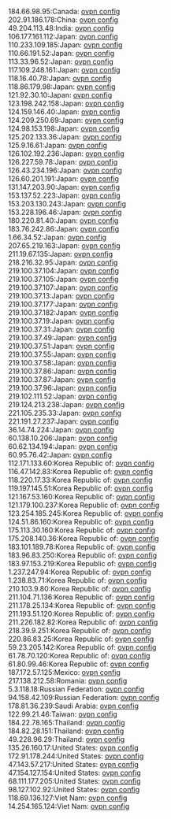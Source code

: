 184.66.98.95:Canada: [ovpn config](vpn/184_66_98_95.ovpn)  
202.91.186.178:China: [ovpn config](vpn/202_91_186_178.ovpn)  
49.204.113.48:India: [ovpn config](vpn/49_204_113_48.ovpn)  
106.177.161.112:Japan: [ovpn config](vpn/106_177_161_112.ovpn)  
110.233.109.185:Japan: [ovpn config](vpn/110_233_109_185.ovpn)  
110.66.191.52:Japan: [ovpn config](vpn/110_66_191_52.ovpn)  
113.33.96.52:Japan: [ovpn config](vpn/113_33_96_52.ovpn)  
117.109.248.161:Japan: [ovpn config](vpn/117_109_248_161.ovpn)  
118.16.40.78:Japan: [ovpn config](vpn/118_16_40_78.ovpn)  
118.86.179.98:Japan: [ovpn config](vpn/118_86_179_98.ovpn)  
121.92.30.10:Japan: [ovpn config](vpn/121_92_30_10.ovpn)  
123.198.242.158:Japan: [ovpn config](vpn/123_198_242_158.ovpn)  
124.159.146.40:Japan: [ovpn config](vpn/124_159_146_40.ovpn)  
124.209.250.69:Japan: [ovpn config](vpn/124_209_250_69.ovpn)  
124.98.153.198:Japan: [ovpn config](vpn/124_98_153_198.ovpn)  
125.202.133.36:Japan: [ovpn config](vpn/125_202_133_36.ovpn)  
125.9.16.61:Japan: [ovpn config](vpn/125_9_16_61.ovpn)  
126.102.192.236:Japan: [ovpn config](vpn/126_102_192_236.ovpn)  
126.227.59.78:Japan: [ovpn config](vpn/126_227_59_78.ovpn)  
126.43.234.196:Japan: [ovpn config](vpn/126_43_234_196.ovpn)  
126.60.201.191:Japan: [ovpn config](vpn/126_60_201_191.ovpn)  
131.147.203.90:Japan: [ovpn config](vpn/131_147_203_90.ovpn)  
153.137.52.223:Japan: [ovpn config](vpn/153_137_52_223.ovpn)  
153.203.130.243:Japan: [ovpn config](vpn/153_203_130_243.ovpn)  
153.228.196.46:Japan: [ovpn config](vpn/153_228_196_46.ovpn)  
180.220.81.40:Japan: [ovpn config](vpn/180_220_81_40.ovpn)  
183.76.242.86:Japan: [ovpn config](vpn/183_76_242_86.ovpn)  
1.66.34.52:Japan: [ovpn config](vpn/1_66_34_52.ovpn)  
207.65.219.163:Japan: [ovpn config](vpn/207_65_219_163.ovpn)  
211.19.67.135:Japan: [ovpn config](vpn/211_19_67_135.ovpn)  
218.216.32.95:Japan: [ovpn config](vpn/218_216_32_95.ovpn)  
219.100.37.104:Japan: [ovpn config](vpn/219_100_37_104.ovpn)  
219.100.37.105:Japan: [ovpn config](vpn/219_100_37_105.ovpn)  
219.100.37.107:Japan: [ovpn config](vpn/219_100_37_107.ovpn)  
219.100.37.13:Japan: [ovpn config](vpn/219_100_37_13.ovpn)  
219.100.37.177:Japan: [ovpn config](vpn/219_100_37_177.ovpn)  
219.100.37.182:Japan: [ovpn config](vpn/219_100_37_182.ovpn)  
219.100.37.19:Japan: [ovpn config](vpn/219_100_37_19.ovpn)  
219.100.37.31:Japan: [ovpn config](vpn/219_100_37_31.ovpn)  
219.100.37.49:Japan: [ovpn config](vpn/219_100_37_49.ovpn)  
219.100.37.51:Japan: [ovpn config](vpn/219_100_37_51.ovpn)  
219.100.37.55:Japan: [ovpn config](vpn/219_100_37_55.ovpn)  
219.100.37.58:Japan: [ovpn config](vpn/219_100_37_58.ovpn)  
219.100.37.86:Japan: [ovpn config](vpn/219_100_37_86.ovpn)  
219.100.37.87:Japan: [ovpn config](vpn/219_100_37_87.ovpn)  
219.100.37.96:Japan: [ovpn config](vpn/219_100_37_96.ovpn)  
219.102.111.52:Japan: [ovpn config](vpn/219_102_111_52.ovpn)  
219.124.213.238:Japan: [ovpn config](vpn/219_124_213_238.ovpn)  
221.105.235.33:Japan: [ovpn config](vpn/221_105_235_33.ovpn)  
221.191.27.237:Japan: [ovpn config](vpn/221_191_27_237.ovpn)  
36.14.74.224:Japan: [ovpn config](vpn/36_14_74_224.ovpn)  
60.138.10.206:Japan: [ovpn config](vpn/60_138_10_206.ovpn)  
60.62.134.194:Japan: [ovpn config](vpn/60_62_134_194.ovpn)  
60.95.76.42:Japan: [ovpn config](vpn/60_95_76_42.ovpn)  
112.171.133.60:Korea Republic of: [ovpn config](vpn/112_171_133_60.ovpn)  
116.47.142.83:Korea Republic of: [ovpn config](vpn/116_47_142_83.ovpn)  
118.220.17.33:Korea Republic of: [ovpn config](vpn/118_220_17_33.ovpn)  
119.197.145.51:Korea Republic of: [ovpn config](vpn/119_197_145_51.ovpn)  
121.167.53.160:Korea Republic of: [ovpn config](vpn/121_167_53_160.ovpn)  
121.179.100.237:Korea Republic of: [ovpn config](vpn/121_179_100_237.ovpn)  
123.254.185.245:Korea Republic of: [ovpn config](vpn/123_254_185_245.ovpn)  
124.51.86.160:Korea Republic of: [ovpn config](vpn/124_51_86_160.ovpn)  
175.113.30.160:Korea Republic of: [ovpn config](vpn/175_113_30_160.ovpn)  
175.208.140.36:Korea Republic of: [ovpn config](vpn/175_208_140_36.ovpn)  
183.101.189.78:Korea Republic of: [ovpn config](vpn/183_101_189_78.ovpn)  
183.96.83.250:Korea Republic of: [ovpn config](vpn/183_96_83_250.ovpn)  
183.97.153.219:Korea Republic of: [ovpn config](vpn/183_97_153_219.ovpn)  
1.237.247.94:Korea Republic of: [ovpn config](vpn/1_237_247_94.ovpn)  
1.238.83.71:Korea Republic of: [ovpn config](vpn/1_238_83_71.ovpn)  
210.103.9.80:Korea Republic of: [ovpn config](vpn/210_103_9_80.ovpn)  
211.104.71.136:Korea Republic of: [ovpn config](vpn/211_104_71_136.ovpn)  
211.178.25.134:Korea Republic of: [ovpn config](vpn/211_178_25_134.ovpn)  
211.193.51.120:Korea Republic of: [ovpn config](vpn/211_193_51_120.ovpn)  
211.226.182.82:Korea Republic of: [ovpn config](vpn/211_226_182_82.ovpn)  
218.39.9.251:Korea Republic of: [ovpn config](vpn/218_39_9_251.ovpn)  
220.86.83.25:Korea Republic of: [ovpn config](vpn/220_86_83_25.ovpn)  
59.23.205.142:Korea Republic of: [ovpn config](vpn/59_23_205_142.ovpn)  
61.78.70.120:Korea Republic of: [ovpn config](vpn/61_78_70_120.ovpn)  
61.80.99.46:Korea Republic of: [ovpn config](vpn/61_80_99_46.ovpn)  
187.172.57.125:Mexico: [ovpn config](vpn/187_172_57_125.ovpn)  
217.138.212.58:Romania: [ovpn config](vpn/217_138_212_58.ovpn)  
5.3.118.18:Russian Federation: [ovpn config](vpn/5_3_118_18.ovpn)  
94.158.42.109:Russian Federation: [ovpn config](vpn/94_158_42_109.ovpn)  
178.81.36.239:Saudi Arabia: [ovpn config](vpn/178_81_36_239.ovpn)  
122.99.21.46:Taiwan: [ovpn config](vpn/122_99_21_46.ovpn)  
184.22.78.165:Thailand: [ovpn config](vpn/184_22_78_165.ovpn)  
184.82.28.151:Thailand: [ovpn config](vpn/184_82_28_151.ovpn)  
49.228.96.29:Thailand: [ovpn config](vpn/49_228_96_29.ovpn)  
135.26.160.17:United States: [ovpn config](vpn/135_26_160_17.ovpn)  
172.91.178.244:United States: [ovpn config](vpn/172_91_178_244.ovpn)  
47.143.57.217:United States: [ovpn config](vpn/47_143_57_217.ovpn)  
47.154.127.154:United States: [ovpn config](vpn/47_154_127_154.ovpn)  
68.111.177.205:United States: [ovpn config](vpn/68_111_177_205.ovpn)  
98.127.102.92:United States: [ovpn config](vpn/98_127_102_92.ovpn)  
118.69.136.127:Viet Nam: [ovpn config](vpn/118_69_136_127.ovpn)  
14.254.165.124:Viet Nam: [ovpn config](vpn/14_254_165_124.ovpn)  
